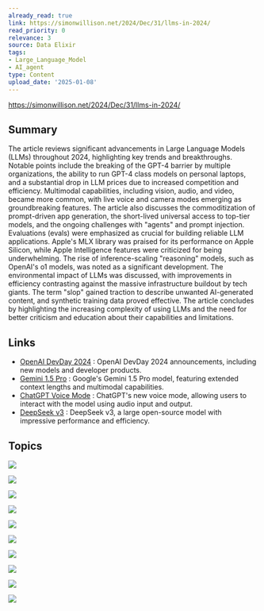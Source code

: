 ```yaml
---
already_read: true
link: https://simonwillison.net/2024/Dec/31/llms-in-2024/
read_priority: 0
relevance: 3
source: Data Elixir
tags:
- Large_Language_Model
- AI_agent
type: Content
upload_date: '2025-01-08'
---
```


https://simonwillison.net/2024/Dec/31/llms-in-2024/
## Summary

The article reviews significant advancements in Large Language Models (LLMs) throughout 2024, highlighting key trends and breakthroughs. Notable points include the breaking of the GPT-4 barrier by multiple organizations, the ability to run GPT-4 class models on personal laptops, and a substantial drop in LLM prices due to increased competition and efficiency. Multimodal capabilities, including vision, audio, and video, became more common, with live voice and camera modes emerging as groundbreaking features. The article also discusses the commoditization of prompt-driven app generation, the short-lived universal access to top-tier models, and the ongoing challenges with "agents" and prompt injection. Evaluations (evals) were emphasized as crucial for building reliable LLM applications. Apple's MLX library was praised for its performance on Apple Silicon, while Apple Intelligence features were criticized for being underwhelming. The rise of inference-scaling "reasoning" models, such as OpenAI's o1 models, was noted as a significant development. The environmental impact of LLMs was discussed, with improvements in efficiency contrasting against the massive infrastructure buildout by tech giants. The term "slop" gained traction to describe unwanted AI-generated content, and synthetic training data proved effective. The article concludes by highlighting the increasing complexity of using LLMs and the need for better criticism and education about their capabilities and limitations.
## Links

- [OpenAI DevDay 2024](https://openai.com/index/new-models-and-developer-products-announced-at-devday/) : OpenAI DevDay 2024 announcements, including new models and developer products.
- [Gemini 1.5 Pro](https://blog.google/technology/ai/google-gemini-ai/) : Google's Gemini 1.5 Pro model, featuring extended context lengths and multimodal capabilities.
- [ChatGPT Voice Mode](https://openai.com/index/chatgpt-can-now-see-hear-and-speak/) : ChatGPT's new voice mode, allowing users to interact with the model using audio input and output.
- [DeepSeek v3](https://api-docs.deepseek.com/news/news1120) : DeepSeek v3, a large open-source model with impressive performance and efficiency.

## Topics

![](topics/Model/GPT%204)

![](topics/Model/Gemini%201%205%20Pro)

![](topics/Model/Qwen2%205%20Coder%2032B)

![](topics/Model/Llama%203%203%2070B)

![](topics/Model/DeepSeek%20v3)

![](topics/Model/OpenAI%20o1)

![](topics/Concept/Inference%20scaling%20reasoning%20models)

![](topics/Concept/Slop)

![](topics/Concept/Synthetic%20Data%20Generation)

![](topics/Model/Claude%203%205%20Sonnet)